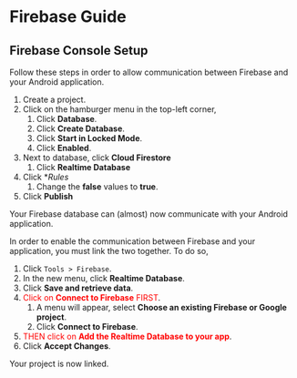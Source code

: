 # Firebase Guide

## Firebase Console Setup

Follow these steps in order to allow communication between Firebase and your Android application.

1. Create a project.
2. Click on the hamburger menu in the top-left corner,
    1. Click **Database**.
    2. Click **Create Database**.
    3. Click **Start in Locked Mode**.
    4. Click **Enabled**.
5. Next to database, click **Cloud Firestore**
    1. Click **Realtime Database**
7. Click **Rules*
    1. Change the **false** values to **true**.
8. Click **Publish**

Your Firebase database can (almost) now communicate with your Android application.

In order to enable the communication between Firebase and your application, you must link the two together. To do so,

1. Click `Tools > Firebase`.
2. In the new menu, click **Realtime Database**.
3. Click **Save and retrieve data**.
4. <font color=red>Click on **Connect to Firebase** FIRST</font>.
    1. A menu will appear, select **Choose an existing Firebase or Google project**.
    2. Click **Connect to Firebase**.
5. <font color=red>THEN click on **Add the Realtime Database to your app</font>**.
6. Click **Accept Changes**.


Your project is now linked.
